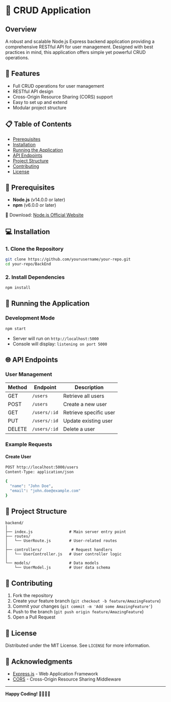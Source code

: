 # 🚀 CRUD Application

## Overview
A robust and scalable Node.js Express backend application providing a comprehensive RESTful API for user management. Designed with best practices in mind, this application offers simple yet powerful CRUD operations.

## 🌟 Features
- Full CRUD operations for user management
- RESTful API design
- Cross-Origin Resource Sharing (CORS) support
- Easy to set up and extend
- Modular project structure

## 📋 Table of Contents
- [Prerequisites](#prerequisites)
- [Installation](#installation)
- [Running the Application](#running-the-application)
- [API Endpoints](#api-endpoints)
- [Project Structure](#project-structure)
- [Contributing](#contributing)
- [License](#license)

## 🔧 Prerequisites
- **Node.js** (v14.0.0 or later)
- **npm** (v6.0.0 or later)

🔗 Download: [Node.js Official Website](https://nodejs.org/)

## 💻 Installation

### 1. Clone the Repository
```bash
git clone https://github.com/yourusername/your-repo.git
cd your-repo/BackEnd
```

### 2. Install Dependencies
```bash
npm install
```

## 🚀 Running the Application

### Development Mode
```bash
npm start
```
- Server will run on `http://localhost:5000`
- Console will display: `listening on port 5000`

## 🌐 API Endpoints

### User Management

| Method | Endpoint       | Description               |
|--------|----------------|---------------------------|
| GET    | `/users`       | Retrieve all users        |
| POST   | `/users`       | Create a new user         |
| GET    | `/users/:id`   | Retrieve specific user    |
| PUT    | `/users/:id`   | Update existing user      |
| DELETE | `/users/:id`   | Delete a user             |

### Example Requests

#### Create User
```bash
POST http://localhost:5000/users
Content-Type: application/json

{
  "name": "John Doe",
  "email": "john.doe@example.com"
}
```

## 📂 Project Structure
```
backend/
│
├── index.js                # Main server entry point
├── routes/
│   └── UserRoute.js        # User-related routes
│
├── controllers/             # Request handlers
│   └── UserController.js   # User controller logic
│
└── models/                 # Data models
    └── UserModel.js        # User data schema
```

## 🤝 Contributing
1. Fork the repository
2. Create your feature branch (`git checkout -b feature/AmazingFeature`)
3. Commit your changes (`git commit -m 'Add some AmazingFeature'`)
4. Push to the branch (`git push origin feature/AmazingFeature`)
5. Open a Pull Request

## 📄 License
Distributed under the MIT License. See `LICENSE` for more information.

## 🙏 Acknowledgments
- [Express.js](https://expressjs.com/) - Web Application Framework
- [CORS](https://www.npmjs.com/package/cors) - Cross-Origin Resource Sharing Middleware

---

**Happy Coding! 👨‍💻👩‍💻**
